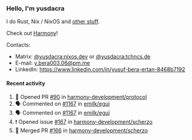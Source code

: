 ### Hello, I'm yusdacra

I do Rust, Nix / NixOS and [other stuff](https://yusdacra.gitlab.io/about).

Check out [Harmony](https://github.com/harmony-development)!

Contacts:
- Matrix: [@yusdacra:nixos.dev](https://matrix.to/#/@yusdacra:nixos.dev) or [@yusdacra:tchncs.de](https://matrix.to/#/@yusdacra:tchncs.de)
- E-mail: y.bera003.06@pm.me
- LinkedIn: https://www.linkedin.com/in/yusuf-bera-ertan-8468b7192

#### Recent activity

<!--START_SECTION:activity-->
1. 💪 Opened PR [#90](https://github.com/harmony-development/protocol/pull/90) in [harmony-development/protocol](https://github.com/harmony-development/protocol)
2. 🗣 Commented on [#1167](https://github.com/emilk/egui/issues/1167) in [emilk/egui](https://github.com/emilk/egui)
3. 🗣 Commented on [#1167](https://github.com/emilk/egui/issues/1167) in [emilk/egui](https://github.com/emilk/egui)
4. ❗️ Opened issue [#167](https://github.com/harmony-development/scherzo/issues/167) in [harmony-development/scherzo](https://github.com/harmony-development/scherzo)
5. 🎉 Merged PR [#166](https://github.com/harmony-development/scherzo/pull/166) in [harmony-development/scherzo](https://github.com/harmony-development/scherzo)
<!--END_SECTION:activity-->
